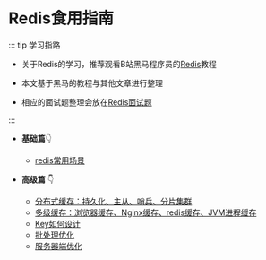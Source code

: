 # Redis食用指南

::: tip 学习指路

- 关于Redis的学习，推荐观看B站黑马程序员的[Redis](#https://www.bilibili.com/video/BV1cr4y1671t/?spm_id_from=333.337.search-card.all.click)教程

- 本文基于黑马的教程与其他文章进行整理

- 相应的面试题整理会放在[Redis面试题](/interview/redis.md)

:::




- **基础篇**:point_down:
    - [redis常用场景](/advance/redis/use/use.md)
    
- **高级篇** :point_down:
    - [分布式缓存：持久化、主从、哨兵、分片集群](/advance/redis/senior/distributed_cache.md)
    - [多级缓存：浏览器缓存、Nginx缓存、redis缓存、JVM进程缓存](/advance/redis/senior/multi_level_cache.md)
    - [Key如何设计](/advance/redis/senior/key_design.md)
    - [批处理优化](/advance/redis/senior/batch_process.md)
    - [服务器端优化](/advance/redis/senior/server_optimization.md)
